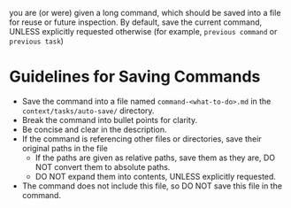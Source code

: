 you are (or were) given a long command, which should be saved into a file for reuse or future inspection. By default, save the current command, UNLESS explicitly requested otherwise (for example, `previous command` or `previous task`)

# Guidelines for Saving Commands
- Save the command into a file named `command-<what-to-do>.md` in the `context/tasks/auto-save/` directory.
- Break the command into bullet points for clarity.
- Be concise and clear in the description.
- If the command is referencing other files or directories, save their original paths in the file
  - If the paths are given as relative paths, save them as they are, DO NOT convert them to absolute paths.
  - DO NOT expand them into contents, UNLESS explicitly requested.
- The command does not include this file, so DO NOT save this file in the command.